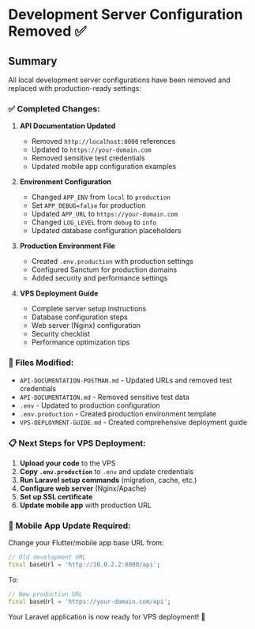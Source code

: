 # Development Server Configuration Removed ✅

## Summary
All local development server configurations have been removed and replaced with production-ready settings:

### ✅ Completed Changes:

1. **API Documentation Updated**
   - Removed `http://localhost:8000` references
   - Updated to `https://your-domain.com`
   - Removed sensitive test credentials
   - Updated mobile app configuration examples

2. **Environment Configuration**
   - Changed `APP_ENV` from `local` to `production`
   - Set `APP_DEBUG=false` for production
   - Updated `APP_URL` to `https://your-domain.com`
   - Changed `LOG_LEVEL` from `debug` to `info`
   - Updated database configuration placeholders

3. **Production Environment File**
   - Created `.env.production` with production settings
   - Configured Sanctum for production domains
   - Added security and performance settings

4. **VPS Deployment Guide**
   - Complete server setup instructions
   - Database configuration steps
   - Web server (Nginx) configuration
   - Security checklist
   - Performance optimization tips

### 🔧 Files Modified:
- `API-DOCUMENTATION-POSTMAN.md` - Updated URLs and removed test credentials
- `API-DOCUMENTATION.md` - Removed sensitive test data
- `.env` - Updated to production configuration
- `.env.production` - Created production environment template
- `VPS-DEPLOYMENT-GUIDE.md` - Created comprehensive deployment guide

### 📋 Next Steps for VPS Deployment:

1. **Upload your code** to the VPS
2. **Copy `.env.production`** to `.env` and update credentials
3. **Run Laravel setup commands** (migration, cache, etc.)
4. **Configure web server** (Nginx/Apache)
5. **Set up SSL certificate**
6. **Update mobile app** with production URL

### 📱 Mobile App Update Required:
Change your Flutter/mobile app base URL from:
```dart
// Old development URL
final baseUrl = 'http://10.0.2.2:8000/api';
```

To:
```dart
// New production URL  
final baseUrl = 'https://your-domain.com/api';
```

Your Laravel application is now ready for VPS deployment! 🚀